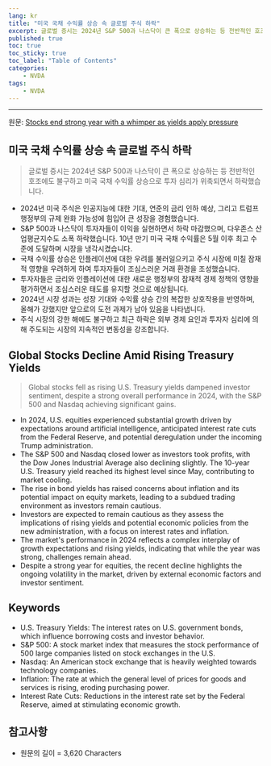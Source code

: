 ```yaml
---
lang: kr
title: "미국 국채 수익률 상승 속 글로벌 주식 하락"
excerpt: 글로벌 증시는 2024년 S&P 500과 나스닥이 큰 폭으로 상승하는 등 전반적인 호조에도 불구하고 미국 국채 수익률 상승으로 투자 심리가 위축되면서 하락했습니다.
published: true
toc: true
toc_sticky: true
toc_label: "Table of Contents"
categories:
    - NVDA
tags:
    - NVDA
---
```


---

  원문: [Stocks end strong year with a whimper as yields apply pressure](https://www.investing.com/news/economy-news/asian-stocks-dollar-hold-their-own-to-close-out-strong-2024-3792202)

## 미국 국채 수익률 상승 속 글로벌 주식 하락

> 글로벌 증시는 2024년 S&P 500과 나스닥이 큰 폭으로 상승하는 등 전반적인 호조에도 불구하고 미국 국채 수익률 상승으로 투자 심리가 위축되면서 하락했습니다.


- 2024년 미국 주식은 인공지능에 대한 기대, 연준의 금리 인하 예상, 그리고 트럼프 행정부의 규제 완화 가능성에 힘입어 큰 성장을 경험했습니다.
- S&P 500과 나스닥이 투자자들이 이익을 실현하면서 하락 마감했으며, 다우존스 산업평균지수도 소폭 하락했습니다. 10년 만기 미국 국채 수익률은 5월 이후 최고 수준에 도달하며 시장을 냉각시켰습니다.
- 국채 수익률 상승은 인플레이션에 대한 우려를 불러일으키고 주식 시장에 미칠 잠재적 영향을 우려하게 하여 투자자들이 조심스러운 거래 환경을 조성했습니다.
- 투자자들은 금리와 인플레이션에 대한 새로운 행정부의 잠재적 경제 정책의 영향을 평가하면서 조심스러운 태도를 유지할 것으로 예상됩니다.
- 2024년 시장 성과는 성장 기대와 수익률 상승 간의 복잡한 상호작용을 반영하며, 올해가 강했지만 앞으로의 도전 과제가 남아 있음을 나타냅니다.
- 주식 시장의 강한 해에도 불구하고 최근 하락은 외부 경제 요인과 투자자 심리에 의해 주도되는 시장의 지속적인 변동성을 강조합니다.

## Global Stocks Decline Amid Rising Treasury Yields

> Global stocks fell as rising U.S. Treasury yields dampened investor sentiment, despite a strong overall performance in 2024, with the S&P 500 and Nasdaq achieving significant gains.


- In 2024, U.S. equities experienced substantial growth driven by expectations around artificial intelligence, anticipated interest rate cuts from the Federal Reserve, and potential deregulation under the incoming Trump administration.
- The S&P 500 and Nasdaq closed lower as investors took profits, with the Dow Jones Industrial Average also declining slightly. The 10-year U.S. Treasury yield reached its highest level since May, contributing to market cooling.
- The rise in bond yields has raised concerns about inflation and its potential impact on equity markets, leading to a subdued trading environment as investors remain cautious.
- Investors are expected to remain cautious as they assess the implications of rising yields and potential economic policies from the new administration, with a focus on interest rates and inflation.
- The market's performance in 2024 reflects a complex interplay of growth expectations and rising yields, indicating that while the year was strong, challenges remain ahead.
- Despite a strong year for equities, the recent decline highlights the ongoing volatility in the market, driven by external economic factors and investor sentiment.

## Keywords

- U.S. Treasury Yields: The interest rates on U.S. government bonds, which influence borrowing costs and investor behavior.
- S&P 500: A stock market index that measures the stock performance of 500 large companies listed on stock exchanges in the U.S.
- Nasdaq: An American stock exchange that is heavily weighted towards technology companies.
- Inflation: The rate at which the general level of prices for goods and services is rising, eroding purchasing power.
- Interest Rate Cuts: Reductions in the interest rate set by the Federal Reserve, aimed at stimulating economic growth.

## 참고사항

- 원문의 길이 = 3,620 Characters

